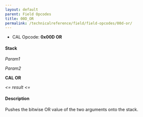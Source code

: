 ```yaml
---
layout: default
parent: Field Opcodes
title: 00D_OR
permalink: /technicalreference/field/field-opcodes/00d-or/
---
```


-   CAL Opcode: **0x00D OR**

#### Stack

  
*Param1*

*Param2*

**CAL OR**

*&lt;= result &lt;=*

#### Description

Pushes the bitwise OR value of the two arguments onto the stack.
